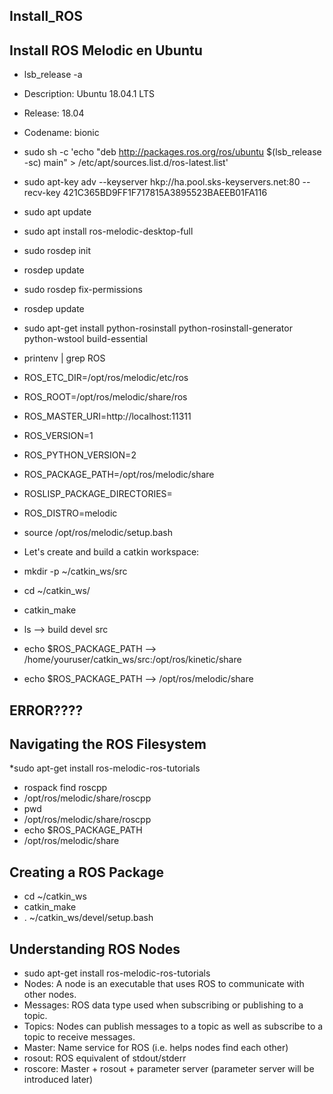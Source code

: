 ## Install_ROS
## Install ROS Melodic en Ubuntu
* lsb_release -a
* Description:	Ubuntu 18.04.1 LTS
* Release:	18.04
* Codename:	bionic
* sudo sh -c 'echo "deb http://packages.ros.org/ros/ubuntu $(lsb_release -sc) main" > /etc/apt/sources.list.d/ros-latest.list'
* sudo apt-key adv --keyserver hkp://ha.pool.sks-keyservers.net:80 --recv-key 421C365BD9FF1F717815A3895523BAEEB01FA116
* sudo apt update
* sudo apt install ros-melodic-desktop-full
* sudo rosdep init
* rosdep update
* sudo rosdep fix-permissions
* rosdep update
* sudo apt-get install python-rosinstall python-rosinstall-generator python-wstool build-essential
* printenv | grep ROS
* ROS_ETC_DIR=/opt/ros/melodic/etc/ros
* ROS_ROOT=/opt/ros/melodic/share/ros
* ROS_MASTER_URI=http://localhost:11311
* ROS_VERSION=1
* ROS_PYTHON_VERSION=2
* ROS_PACKAGE_PATH=/opt/ros/melodic/share
* ROSLISP_PACKAGE_DIRECTORIES=
* ROS_DISTRO=melodic

* source /opt/ros/melodic/setup.bash

* Let's create and build a catkin workspace: 
* mkdir -p ~/catkin_ws/src
* cd ~/catkin_ws/
* catkin_make
* ls --> build  devel  src
* echo $ROS_PACKAGE_PATH --> /home/youruser/catkin_ws/src:/opt/ros/kinetic/share
* echo $ROS_PACKAGE_PATH --> /opt/ros/melodic/share 
## ERROR????

## Navigating the ROS Filesystem
*sudo apt-get install ros-melodic-ros-tutorials
* rospack find roscpp
* /opt/ros/melodic/share/roscpp
* pwd
* /opt/ros/melodic/share/roscpp
* echo $ROS_PACKAGE_PATH
* /opt/ros/melodic/share

## Creating a ROS Package
* cd ~/catkin_ws
* catkin_make
* . ~/catkin_ws/devel/setup.bash

## Understanding ROS Nodes
* sudo apt-get install ros-melodic-ros-tutorials
* Nodes: A node is an executable that uses ROS to communicate with other nodes.
* Messages: ROS data type used when subscribing or publishing to a topic.
* Topics: Nodes can publish messages to a topic as well as subscribe to a topic to receive messages.
* Master: Name service for ROS (i.e. helps nodes find each other)
* rosout: ROS equivalent of stdout/stderr
* roscore: Master + rosout + parameter server (parameter server will be introduced later) 











